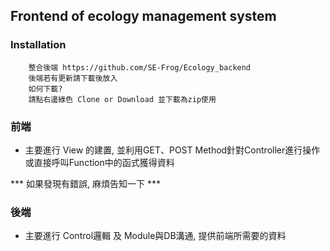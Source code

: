 ## Frontend of ecology management system

### Installation

```
    整合後端 https://github.com/SE-Frog/Ecology_backend
    後端若有更新請下載後放入
    如何下載?
    請點右邊綠色 Clone or Download 並下載為zip使用
```

### 前端

- 主要進行 View 的建置, 並利用GET、POST Method針對Controller進行操作或直接呼叫Function中的函式獲得資料

*** 如果發現有錯誤, 麻煩告知一下 ***

### 後端

- 主要進行 Control邏輯 及 Module與DB溝通, 提供前端所需要的資料